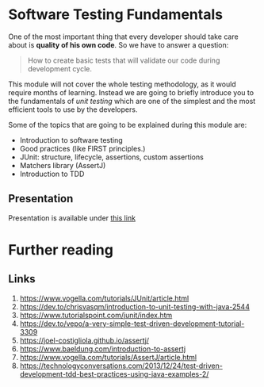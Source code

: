 # Software Testing Fundamentals
One of the most important thing that every developer should take care about is
**quality of his own code**. So we have to answer a question: 
>  How to create basic tests that will validate our code during development cycle.

This module will not cover the whole testing methodology, as it would require 
months of learning. Instead we are going to briefly introduce you to the 
fundamentals of _unit testing_ which are one of the simplest and 
the most efficient tools to use by the developers.

Some of the topics that are going to be explained during this module are:
- Introduction to software testing
- Good practices (like FIRST principles.)
- JUnit: structure, lifecycle, assertions, custom assertions
- Matchers library (AssertJ)
- Introduction to TDD

## Presentation
Presentation is available under [this link](https://gitlab.com/sda-international/program/java/testing-fundamentals/-/wikis/uploads/a4ad084181e9753dc02e8b86df1bcff6/04_Software_Testing_v1.0.0_b.pdf)

# Further reading

## Links

1. https://www.vogella.com/tutorials/JUnit/article.html
2. https://dev.to/chrisvasqm/introduction-to-unit-testing-with-java-2544
3. https://www.tutorialspoint.com/junit/index.htm
4. https://dev.to/vepo/a-very-simple-test-driven-development-tutorial-3309
5. https://joel-costigliola.github.io/assertj/
6. https://www.baeldung.com/introduction-to-assertj
7. https://www.vogella.com/tutorials/AssertJ/article.html
8. https://technologyconversations.com/2013/12/24/test-driven-development-tdd-best-practices-using-java-examples-2/